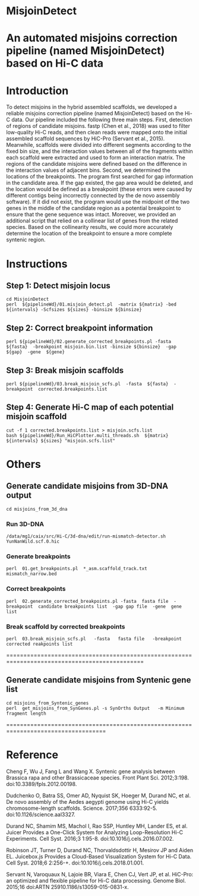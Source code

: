# MisjoinDetect 

# An automated misjoins correction pipeline (named MisjoinDetect) based on Hi-C data

# Introduction
To detect misjoins in the hybrid assembled scaffolds, we developed a reliable misjoins correction pipeline (named MisjoinDetect) based on the Hi-C data. Our pipeline included the following three main steps. First, detection of regions of candidate misjoins. fastp (Chen et al., 2018) was used to filter low-quality Hi-C reads, and then clean reads were mapped onto the initial assembled scaffold sequences by HiC-Pro (Servant et al., 2015). Meanwhile, scaffolds were divided into different segments according to the fixed bin size, and the interaction values between all of the fragments within each scaffold were extracted and used to form an interaction matrix. The regions of the candidate misjoins were defined based on the difference in the interaction values of adjacent bins. Second, we determined the locations of the breakpoints. The program first searched for gap information in the candidate area. If the gap existed, the gap area would be deleted, and the location would be defined as a breakpoint (these errors were caused by different contigs being incorrectly connected by the de novo assembly software). If it did not exist, the program would use the midpoint of the two genes in the middle of the candidate region as a potential breakpoint to ensure that the gene sequence was intact. Moreover, we provided an additional script that relied on a collinear list of genes from the related species. Based on the collinearity results, we could more accurately determine the location of the breakpoint to ensure a more complete syntenic region. 

# Instructions
## Step 1: Detect misjoin locus
```
cd MisjoinDetect
perl  ${pipelineWd}/01.misjoin_detect.pl  -matrix ${matrix} -bed ${intervals} -Scfsizes ${sizes} -binsize ${binsize}
```
## Step 2: Correct breakpoint information
```
perl ${pipelineWd}/02.generate_corrected_breakpoints.pl -fasta ${fasta}  -breakpoint misjoin.bin.list -binsize ${binsize}  -gap ${gap}  -gene  ${gene}
```

## Step 3: Break misjoin scaffolds
```
perl ${pipelineWd}/03.break_misjoin_scfs.pl  -fasta  ${fasta}  -breakpoint  corrected.breakpoints.list
```

## Step 4: Generate Hi-C map of each potential misjoin scaffold
```
cut -f 1 corrected.breakpoints.list > misjoin.scfs.list
bash ${pipelineWd}/Run_HiCPlotter.multi_threads.sh  ${matrix} ${intervals} ${sizes} "misjoin.scfs.list"
```

# Others

## Generate candidate misjoins from 3D-DNA output
```
cd misjoins_from_3d_dna
```

### Run 3D-DNA
```
/data/mg1/caix/src/Hi-C/3d-dna/edit/run-mismatch-detector.sh  YunNanWild.scf.0.hic  
```
### Generate breakpoints 
```
perl  01.get_breakpoints.pl  *_asm.scaffold_track.txt  mismatch_narrow.bed
```
### Correct breakpoints
```
perl  02.generate_corrected_breakpoints.pl -fasta  fasta file  -breakpoint  candidate breakpoints list  -gap gap file  -gene  gene list  
```
### Break scaffold by corrected breakpoints
```
perl  03.break_misjoin_scfs.pl   -fasta   fasta file   -breakpoint   corrected reakpoints list 
```
==============================================================================================

## Generate candidate misjoins from Syntenic gene list
```
cd misjoins_from_Syntenic_genes
perl  get_misjoins_from_SynGenes.pl -s SynOrths Output   -m Minimum fragment length
```
===================================================================================

# Reference

Cheng F, Wu J, Fang L and Wang X. Syntenic gene analysis between Brassica rapa and other Brassicaceae species. Front Plant Sci. 2012;3:198. doi:10.3389/fpls.2012.00198.

Dudchenko O, Batra SS, Omer AD, Nyquist SK, Hoeger M, Durand NC, et al. De novo assembly of the Aedes aegypti genome using Hi-C yields chromosome-length scaffolds. Science. 2017;356 6333:92-5. doi:10.1126/science.aal3327.

Durand NC, Shamim MS, Machol I, Rao SSP, Huntley MH, Lander ES, et al. Juicer Provides a One-Click System for Analyzing Loop-Resolution Hi-C Experiments. Cell Syst. 2016;3 1:95-8. doi:10.1016/j.cels.2016.07.002.

Robinson JT, Turner D, Durand NC, Thorvaldsdottir H, Mesirov JP and Aiden EL. Juicebox.js Provides a Cloud-Based Visualization System for Hi-C Data. Cell Syst. 2018;6 2:256-+. doi:10.1016/j.cels.2018.01.001.

Servant N, Varoquaux N, Lajoie BR, Viara E, Chen CJ, Vert JP, et al. HiC-Pro: an optimized and flexible pipeline for Hi-C data processing. Genome Biol. 2015;16  doi:ARTN 25910.1186/s13059-015-0831-x.
